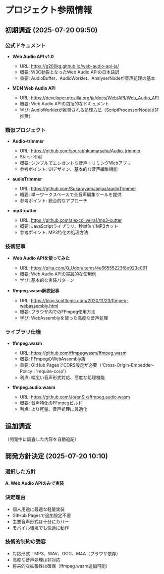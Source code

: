 # プロジェクト参照情報

## 初期調査 (2025-07-20 09:50)

### 公式ドキュメント
- **Web Audio API v1.0**
  - URL: https://g200kg.github.io/web-audio-api-ja/
  - 概要: W3C勧告となったWeb Audio APIの日本語訳
  - 重要: AudioBuffer、AudioWorklet、AnalyserNodeが音声処理の基本

- **MDN Web Audio API**
  - URL: https://developer.mozilla.org/ja/docs/Web/API/Web_Audio_API
  - 概要: Web Audio APIの包括的なドキュメント
  - 学び: AudioWorkletが推奨される処理方法（ScriptProcessorNodeは非推奨）

### 類似プロジェクト
- **Audio-trimmer**
  - URL: https://github.com/sourabhkumarsahu/Audio-trimmer
  - Stars: 不明
  - 概要: シンプルでエレガントな音声トリミングWebアプリ
  - 参考ポイント: UIデザイン、基本的な音声編集機能

- **audioTrimmer**
  - URL: https://github.com/SukarayamJanjua/audioTrimmer
  - 概要: 単一ワークスペースで全音声編集ツールを提供
  - 参考ポイント: 統合的なアプローチ

- **mp3-cutter**
  - URL: https://github.com/alexcoliveira1/mp3-cutter
  - 概要: JavaScriptライブラリ、秒単位でMP3カット
  - 参考ポイント: MP3特化の処理方法

### 技術記事
- **Web Audio APIを使ってみた**
  - URL: https://qiita.com/Q_Udon/items/4e66555223f8e923e091
  - 概要: Web Audio APIの実践的な使用例
  - 学び: 基本的な実装パターン

- **ffmpeg.wasm解説記事**
  - URL: https://blog.scottlogic.com/2020/11/23/ffmpeg-webassembly.html
  - 概要: ブラウザ内でのFFmpeg使用方法
  - 学び: WebAssemblyを使った高度な音声処理

### ライブラリ仕様
- **ffmpeg.wasm**
  - URL: https://github.com/ffmpegwasm/ffmpeg.wasm
  - 概要: FFmpegのWebAssembly版
  - 重要: GitHub PagesでCORS設定が必要（'Cross-Origin-Embedder-Policy': 'require-corp'）
  - 利点: 幅広い音声形式対応、高度な処理機能

- **ffmpeg.audio.wasm**
  - URL: https://github.com/JorenSix/ffmpeg.audio.wasm
  - 概要: 音声特化のFFmpegビルド
  - 利点: より軽量、音声処理に最適化

## 追加調査
（開発中に調査した内容を自動追記）

## 開発方針決定 (2025-07-20 10:10)

### 選択した方針
**A. Web Audio APIのみで実装**

### 決定理由
- 個人用途に最適な軽量実装
- GitHub Pagesで追加設定不要
- 主要音声形式は十分にカバー
- モバイル環境でも快適に動作

### 技術的制約の受容
- 対応形式：MP3、WAV、OGG、M4A（ブラウザ依存）
- 高度な音声処理は非対応
- 将来的な拡張性は確保（ffmpeg.wasm追加可能）